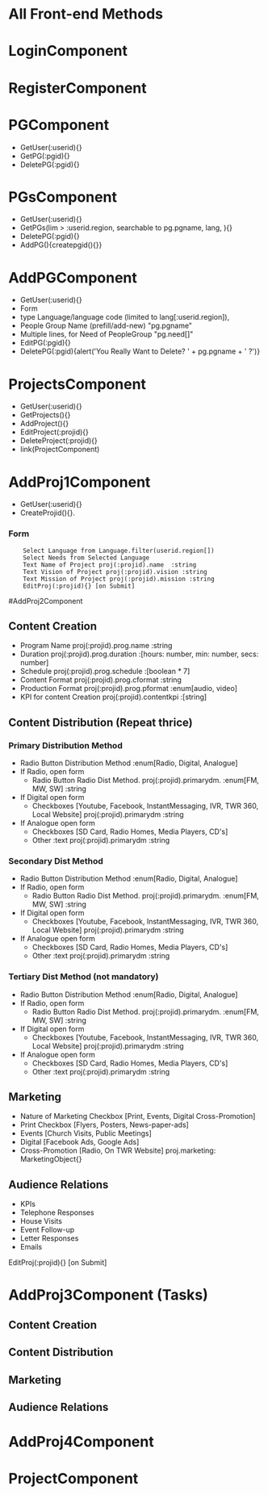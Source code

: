 
All Front-end Methods
===============
# LoginComponent
# RegisterComponent
# PGComponent
* GetUser(:userid){}
* GetPG(:pgid){}
* DeletePG(:pgid){}
# PGsComponent
* GetUser(:userid){}
* GetPGs(lim > :userid.region, searchable to pg.pgname, lang, ){}
* DeletePG(:pgid){}
* AddPG(){createpgid(){}}
# AddPGComponent
* GetUser(:userid){}
* Form
*   type Language/language code (limited to lang[:userid.region]), 
*   People Group Name (prefill/add-new) "pg.pgname"
*   Multiple lines, for Need of PeopleGroup "pg.need[]"
* EditPG(:pgid){}
* DeletePG(:pgid){alert('You Really Want to Delete? ' + pg.pgname + ' ?')}
# ProjectsComponent
* GetUser(:userid){}
* GetProjects(){}
* AddProject(){}
* EditProject(:projid){}
* DeleteProject(:projid){}
* link(ProjectComponent)
# AddProj1Component
* GetUser(:userid){}
* CreateProjid(){}.
### Form
        Select Language from Language.filter(userid.region[]) 
        Select Needs from Selected Language
        Text Name of Project proj(:projid).name  :string
        Text Vision of Project proj(:projid).vision :string
        Text Mission of Project proj(:projid).mission :string
        EditProj(:projid){} [on Submit]
#AddProj2Component
## Content Creation
*   Program Name proj(:projid).prog.name :string
*   Duration proj(:projid).prog.duration :[hours: number, min: number, secs: number]
*   Schedule proj(:projid).prog.schedule :[boolean * 7]
*   Content Format proj(:projid).prog.cformat :string
*   Production Format proj(:projid).prog.pformat :enum[audio, video]
*   KPI for content Creation proj(:projid).contentkpi :[string]
## Content Distribution (Repeat thrice)
### Primary Distribution Method
*   Radio Button Distribution Method  :enum[Radio, Digital, Analogue]
*   If Radio, open form 
    *   Radio Button Radio Dist Method. proj(:projid).primarydm. :enum[FM, MW, SW] :string
*   If Digital open form
    *   Checkboxes [Youtube, Facebook, InstantMessaging, IVR, TWR 360, Local Website] proj(:projid).primarydm :string
*   If Analogue open form
    *   Checkboxes [SD Card, Radio Homes, Media Players, CD's]
    *   Other :text proj(:projid).primarydm :string
### Secondary Dist Method
*   Radio Button Distribution Method  :enum[Radio, Digital, Analogue]
*   If Radio, open form 
    *   Radio Button Radio Dist Method. proj(:projid).primarydm. :enum[FM, MW, SW] :string
*   If Digital open form
    *   Checkboxes [Youtube, Facebook, InstantMessaging, IVR, TWR 360, Local Website] proj(:projid).primarydm :string
*   If Analogue open form
    *   Checkboxes [SD Card, Radio Homes, Media Players, CD's]
    *   Other :text proj(:projid).primarydm :string
### Tertiary Dist Method (not mandatory)
*   Radio Button Distribution Method  :enum[Radio, Digital, Analogue]
*   If Radio, open form 
    *   Radio Button Radio Dist Method. proj(:projid).primarydm. :enum[FM, MW, SW] :string
*   If Digital open form
    *   Checkboxes [Youtube, Facebook, InstantMessaging, IVR, TWR 360, Local Website] proj(:projid).primarydm :string
*   If Analogue open form
    *   Checkboxes [SD Card, Radio Homes, Media Players, CD's]
    *   Other :text proj(:projid).primarydm :string
## Marketing
*   Nature of Marketing Checkbox [Print, Events, Digital Cross-Promotion]
*   Print Checkbox [Flyers, Posters, News-paper-ads]
*   Events [Church Visits, Public Meetings]
*   Digital [Facebook Ads, Google Ads]
*   Cross-Promotion [Radio, On TWR Website] proj.marketing: MarketingObject{}
## Audience Relations
* KPIs
*   Telephone Responses
*   House Visits
*   Event Follow-up
*   Letter Responses
*   Emails

EditProj(:projid){} [on Submit]

# AddProj3Component (Tasks)
## Content Creation
## Content Distribution
## Marketing
## Audience Relations 
# AddProj4Component
# ProjectComponent

